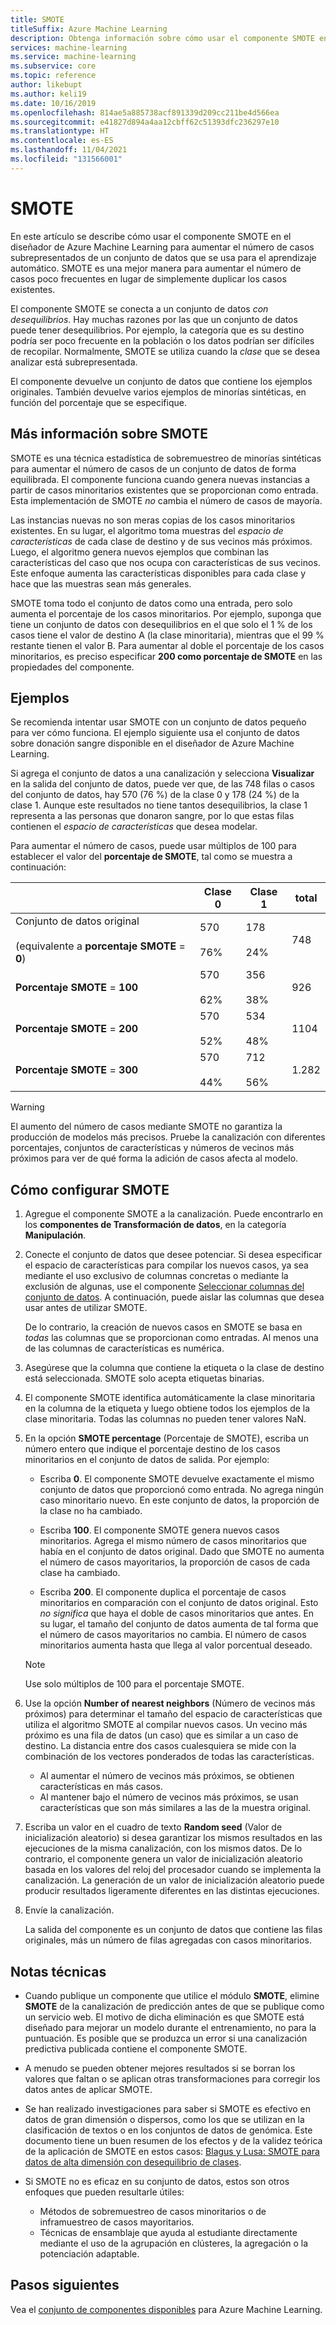 ```yaml
---
title: SMOTE
titleSuffix: Azure Machine Learning
description: Obtenga información sobre cómo usar el componente SMOTE en Azure Machine Learning para aumentar el número de ejemplos de baja incidencia en un conjunto de datos mediante el sobremuestreo.
services: machine-learning
ms.service: machine-learning
ms.subservice: core
ms.topic: reference
author: likebupt
ms.author: keli19
ms.date: 10/16/2019
ms.openlocfilehash: 814ae5a885738acf891339d209cc211be4d566ea
ms.sourcegitcommit: e41827d894a4aa12cbff62c51393dfc236297e10
ms.translationtype: HT
ms.contentlocale: es-ES
ms.lasthandoff: 11/04/2021
ms.locfileid: "131566001"
---
```

# <a name="smote"></a>SMOTE

En este artículo se describe cómo usar el componente SMOTE en el diseñador de Azure Machine Learning para aumentar el número de casos subrepresentados de un conjunto de datos que se usa para el aprendizaje automático. SMOTE es una mejor manera para aumentar el número de casos poco frecuentes en lugar de simplemente duplicar los casos existentes.  

El componente SMOTE se conecta a un conjunto de datos *con desequilibrios*. Hay muchas razones por las que un conjunto de datos puede tener desequilibrios. Por ejemplo, la categoría que es su destino podría ser poco frecuente en la población o los datos podrían ser difíciles de recopilar. Normalmente, SMOTE se utiliza cuando la *clase* que se desea analizar está subrepresentada. 
  
El componente devuelve un conjunto de datos que contiene los ejemplos originales. También devuelve varios ejemplos de minorías sintéticas, en función del porcentaje que se especifique.  
  
## <a name="more-about-smote"></a>Más información sobre SMOTE

SMOTE es una técnica estadística de sobremuestreo de minorías sintéticas para aumentar el número de casos de un conjunto de datos de forma equilibrada. El componente funciona cuando genera nuevas instancias a partir de casos minoritarios existentes que se proporcionan como entrada. Esta implementación de SMOTE *no* cambia el número de casos de mayoría.

Las instancias nuevas no son meras copias de los casos minoritarios existentes. En su lugar, el algoritmo toma muestras del *espacio de características* de cada clase de destino y de sus vecinos más próximos. Luego, el algoritmo genera nuevos ejemplos que combinan las características del caso que nos ocupa con características de sus vecinos. Este enfoque aumenta las características disponibles para cada clase y hace que las muestras sean más generales.
  
SMOTE toma todo el conjunto de datos como una entrada, pero solo aumenta el porcentaje de los casos minoritarios. Por ejemplo, suponga que tiene un conjunto de datos con desequilibrios en el que solo el 1 % de los casos tiene el valor de destino A (la clase minoritaria), mientras que el 99 % restante tienen el valor B. Para aumentar al doble el porcentaje de los casos minoritarios, es preciso especificar **200 **como** porcentaje de SMOTE** en las propiedades del componente.  
  
## <a name="examples"></a>Ejemplos  

Se recomienda intentar usar SMOTE con un conjunto de datos pequeño para ver cómo funciona. El ejemplo siguiente usa el conjunto de datos sobre donación sangre disponible en el diseñador de Azure Machine Learning.
  
Si agrega el conjunto de datos a una canalización y selecciona **Visualizar** en la salida del conjunto de datos, puede ver que, de las 748 filas o casos del conjunto de datos, hay 570 (76 %) de la clase 0 y 178 (24 %) de la clase 1. Aunque este resultados no tiene tantos desequilibrios, la clase 1 representa a las personas que donaron sangre, por lo que estas filas contienen el *espacio de características* que desea modelar.
 
Para aumentar el número de casos, puede usar múltiplos de 100 para establecer el valor del **porcentaje de SMOTE**, tal como se muestra a continuación:

||Clase 0|Clase 1|total|  
|-|-------------|-------------|-----------|  
|Conjunto de datos original<br /><br /> (equivalente a **porcentaje SMOTE** = **0**)|570<br /><br /> 76%|178<br /><br /> 24%|748|  
|**Porcentaje SMOTE** = **100**|570<br /><br /> 62%|356<br /><br /> 38%|926|  
|**Porcentaje SMOTE** = **200**|570<br /><br /> 52%|534<br /><br /> 48%|1104|  
|**Porcentaje SMOTE** = **300**|570<br /><br /> 44%|712<br /><br /> 56%|1.282|  
  
> [!WARNING]
> El aumento del número de casos mediante SMOTE no garantiza la producción de modelos más precisos. Pruebe la canalización con diferentes porcentajes, conjuntos de características y números de vecinos más próximos para ver de qué forma la adición de casos afecta al modelo.  
  
## <a name="how-to-configure-smote"></a>Cómo configurar SMOTE
  
1.  Agregue el componente SMOTE a la canalización. Puede encontrarlo en los **componentes de Transformación de datos**, en la categoría **Manipulación**.

2. Conecte el conjunto de datos que desee potenciar. Si desea especificar el espacio de características para compilar los nuevos casos, ya sea mediante el uso exclusivo de columnas concretas o mediante la exclusión de algunas, use el componente [Seleccionar columnas del conjunto de datos](select-columns-in-dataset.md). A continuación, puede aislar las columnas que desea usar antes de utilizar SMOTE.
  
    De lo contrario, la creación de nuevos casos en SMOTE se basa en *todas* las columnas que se proporcionan como entradas. Al menos una de las columnas de características es numérica.
  
3.  Asegúrese que la columna que contiene la etiqueta o la clase de destino está seleccionada. SMOTE solo acepta etiquetas binarias.
  
4.  El componente SMOTE identifica automáticamente la clase minoritaria en la columna de la etiqueta y luego obtiene todos los ejemplos de la clase minoritaria. Todas las columnas no pueden tener valores NaN.
  
5.  En la opción **SMOTE percentage** (Porcentaje de SMOTE), escriba un número entero que indique el porcentaje destino de los casos minoritarios en el conjunto de datos de salida. Por ejemplo:  
  
    - Escriba **0**. El componente SMOTE devuelve exactamente el mismo conjunto de datos que proporcionó como entrada. No agrega ningún caso minoritario nuevo. En este conjunto de datos, la proporción de la clase no ha cambiado.  
  
    - Escriba **100**. El componente SMOTE genera nuevos casos minoritarios. Agrega el mismo número de casos minoritarios que había en el conjunto de datos original. Dado que SMOTE no aumenta el número de casos mayoritarios, la proporción de casos de cada clase ha cambiado.  
  
    - Escriba **200**. El componente duplica el porcentaje de casos minoritarios en comparación con el conjunto de datos original. Esto *no significa* que haya el doble de casos minoritarios que antes. En su lugar, el tamaño del conjunto de datos aumenta de tal forma que el número de casos mayoritarios no cambia. El número de casos minoritarios aumenta hasta que llega al valor porcentual deseado.  
  
    > [!NOTE]
    > Use solo múltiplos de 100 para el porcentaje SMOTE.

6.  Use la opción **Number of nearest neighbors** (Número de vecinos más próximos) para determinar el tamaño del espacio de características que utiliza el algoritmo SMOTE al compilar nuevos casos. Un vecino más próximo es una fila de datos (un caso) que es similar a un caso de destino. La distancia entre dos casos cualesquiera se mide con la combinación de los vectores ponderados de todas las características.  
  
    + Al aumentar el número de vecinos más próximos, se obtienen características en más casos.
    + Al mantener bajo el número de vecinos más próximos, se usan características que son más similares a las de la muestra original.  
  
7. Escriba un valor en el cuadro de texto **Random seed** (Valor de inicialización aleatorio) si desea garantizar los mismos resultados en las ejecuciones de la misma canalización, con los mismos datos. De lo contrario, el componente genera un valor de inicialización aleatorio basada en los valores del reloj del procesador cuando se implementa la canalización. La generación de un valor de inicialización aleatorio puede producir resultados ligeramente diferentes en las distintas ejecuciones.

8. Envíe la canalización.  
  
   La salida del componente es un conjunto de datos que contiene las filas originales, más un número de filas agregadas con casos minoritarios.  

## <a name="technical-notes"></a>Notas técnicas

+ Cuando publique un componente que utilice el módulo **SMOTE**, elimine **SMOTE** de la canalización de predicción antes de que se publique como un servicio web. El motivo de dicha eliminación es que SMOTE está diseñado para mejorar un modelo durante el entrenamiento, no para la puntuación. Es posible que se produzca un error si una canalización predictiva publicada contiene el componente SMOTE.

+ A menudo se pueden obtener mejores resultados si se borran los valores que faltan o se aplican otras transformaciones para corregir los datos antes de aplicar SMOTE. 

+ Se han realizado investigaciones para saber si SMOTE es efectivo en datos de gran dimensión o dispersos, como los que se utilizan en la clasificación de textos o en los conjuntos de datos de genómica. Este documento tiene un buen resumen de los efectos y de la validez teórica de la aplicación de SMOTE en estos casos: [Blagus y Lusa: SMOTE para datos de alta dimensión con desequilibrio de clases](https://bmcbioinformatics.biomedcentral.com/articles/10.1186/1471-2105-14-106).

+ Si SMOTE no es eficaz en su conjunto de datos, estos son otros enfoques que pueden resultarle útiles:
  + Métodos de sobremuestreo de casos minoritarios o de inframuestreo de casos mayoritarios.
  + Técnicas de ensamblaje que ayuda al estudiante directamente mediante el uso de la agrupación en clústeres, la agregación o la potenciación adaptable.


## <a name="next-steps"></a>Pasos siguientes

Vea el [conjunto de componentes disponibles](component-reference.md) para Azure Machine Learning. 
